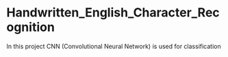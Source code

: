 # Handwritten_English_Character_Recognition
In this project CNN (Convolutional Neural Network) is used for classification
